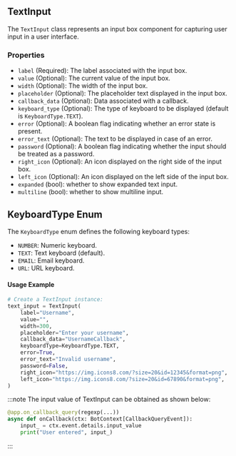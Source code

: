## TextInput

The `TextInput` class represents an input box component for capturing user input in a user interface.

### Properties

- `label` (Required): The label associated with the input box.
- `value` (Optional): The current value of the input box.
- `width` (Optional): The width of the input box.
- `placeholder` (Optional): The placeholder text displayed in the input box.
- `callback_data` (Optional): Data associated with a callback.
- `keyboard_type` (Optional): The type of keyboard to be displayed (default is `KeyboardType.TEXT`).
- `error` (Optional): A boolean flag indicating whether an error state is present.
- `error_text` (Optional): The text to be displayed in case of an error.
- `password` (Optional): A boolean flag indicating whether the input should be treated as a password.
- `right_icon` (Optional): An icon displayed on the right side of the input box.
- `left_icon` (Optional): An icon displayed on the left side of the input box.
- `expanded` (bool): whether to show expanded text input.
- `multiline` (bool): whether to show multiline input.

## KeyboardType Enum

The `KeyboardType` enum defines the following keyboard types:

- `NUMBER`: Numeric keyboard.
- `TEXT`: Text keyboard (default).
- `EMAIL`: Email keyboard.
- `URL`: URL keyboard.

#### Usage Example

```python
# Create a TextInput instance:
text_input = TextInput(
    label="Username",
    value="",
    width=300,
    placeholder="Enter your username",
    callback_data="UsernameCallback",
    keyboardType=KeyboardType.TEXT,
    error=True,
    error_text="Invalid username",
    password=False,
    right_icon="https://img.icons8.com/?size=20&id=12345&format=png",
    left_icon="https://img.icons8.com/?size=20&id=67890&format=png",
)
```

:::note
The input value of TextInput can be obtained as shown below:

```python
@app.on_callback_query(regexp(...))
async def onCallback(ctx: BotContext[CallbackQueryEvent]):
    input_ = ctx.event.details.input_value
    print("User entered", input_)
```
:::